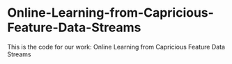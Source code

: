 # Online-Learning-from-Capricious-Feature-Data-Streams

This is the code for our work: Online Learning from Capricious Feature Data Streams
